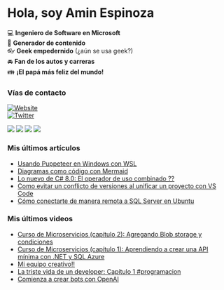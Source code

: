 # Hola, soy Amin Espinoza

:computer: **Ingeniero de Software en Microsoft**  
:pencil: **Generador de contenido**  
:eyeglasses: **Geek empedernido** (¿aún se usa geek?)  
:oncoming_automobile: **Fan de los autos y carreras**  
:family: **¡El papá más feliz del mundo!**

### Vías de contacto

[![Website](https://img.shields.io/badge/aminespinoza.com-up-green?style=for-the-badge)][website]  
[![Twitter](https://img.shields.io/twitter/follow/aminespinoza?color=blue&label=s%C3%ADgueme%20en%20Twitter&style=for-the-badge)][twitter]

[<img src="https://img.icons8.com/doodle/48/000000/youtube--v1.png"/>][youtube]
[<img src="https://img.icons8.com/doodle/48/000000/linkedin--v2.png"/>][linkedin]
[<img src="https://img.icons8.com/doodle/48/000000/instagram-new.png"/>][instagram]
[<img src="https://img.icons8.com/doodle/48/000000/facebook-circled.png"/>][facebook]

### Mis últimos artículos
<!-- BLOG-POST-LIST:START -->
- [Usando Puppeteer en Windows con WSL](http://aminespinoza.com/usando-puppeteer-en-windows-con-wsl/)
- [Diagramas como código con Mermaid](http://aminespinoza.com/diagramas-como-codigo-con-mermaid/)
- [Lo nuevo de C# 8.0: El operador de uso combinado ??](http://aminespinoza.com/lo-nuevo-de-c-8-0-el-operador-de-uso-combinado/)
- [Como evitar un conflicto de versiones al unificar un proyecto con VS Code](http://aminespinoza.com/como-evitar-un-conflicto-de-versiones-al-unificar-un-proyecto-con-vs-code/)
- [Cómo conectarte de manera remota a SQL Server en Ubuntu](http://aminespinoza.com/como-conectarte-de-manera-remota-a-sql-server-en-ubuntu/)
<!-- BLOG-POST-LIST:END -->

### Mis últimos videos
<!-- YOUTUBE:START -->
- [Curso de Microservicios &lpar;capítulo 2&rpar;:  Agregando Blob storage y condiciones](https://www.youtube.com/watch?v=RiLmmZex3hA)
- [Curso de Microservicios &lpar;capítulo 1&rpar;: Aprendiendo a crear una API mínima con .NET y SQL Azure](https://www.youtube.com/watch?v=LFo1Vaz3s_M)
- [Mi equipo creativo!!](https://www.youtube.com/watch?v=ld44anxOG6w)
- [La triste vida de un developer: Capítulo 1 #programacion](https://www.youtube.com/watch?v=Rddr6McwRZU)
- [Comienza a crear bots con OpenAI](https://www.youtube.com/watch?v=12Gahbxz-8s)
<!-- YOUTUBE:END -->

[website]: https://aminespinoza.com/
[twitter]: https://twitter.com/aminespinoza
[youtube]: https://www.youtube.com/c/AminEspinoza
[linkedin]: https://www.linkedin.com/in/amin-espinoza-71b24661/
[instagram]: https://www.instagram.com/aminespinoza10/
[facebook]: https://www.facebook.com/aminespinoza
